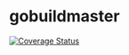 # gobuildmaster

[![Coverage Status](https://coveralls.io/repos/github/brotherlogic/gobuildmaster/badge.svg?branch=master)](https://coveralls.io/github/brotherlogic/gobuildmaster?branch=master)
